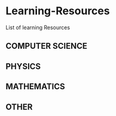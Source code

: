 # Learning-Resources
List of learning Resources

## COMPUTER SCIENCE





## PHYSICS





## MATHEMATICS





## OTHER

